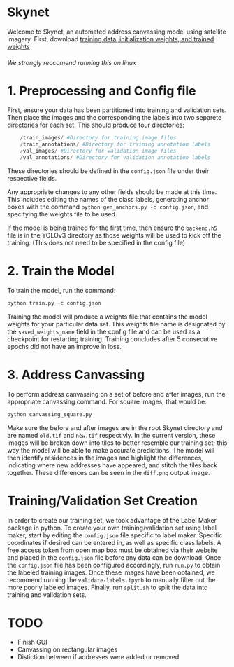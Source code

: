 # Skynet
Welcome to Skynet, an automated address canvassing model using satellite imagery.
First, download [training data, initialization weights, and trained weights](https://www.dropbox.com/sh/u1lqqjn5gg9wust/AABX7pcjD12miRImKZWgVAXua?dl=0)

###### *We strongly reccomend running this on linux*

# 1. Preprocessing and Config file
First, ensure your data has been partitioned into training and validation sets. Then place the images and the corresponding the labels into two separete directories for each set. This should produce four directories: 
```python
    /train_images/ #Directory for training image files
    /train_annotations/ #Directory for training annotation labels
    /val_images/ #Directory for validation image files
    /val_annotations/ #Directory for validation annotation labels
```
These directories should be defined in the ```config.json``` file under their respective fields. 

Any appropriate changes to any other fields should be made at this time. This includes editing the names of the 
class labels, generating anchor boxes with the command ```python gen_anchors.py -c config.json```, and specifying the weights file to be used. 

If the model is being trained for the first time, then ensure the ```backend.h5``` file is in the YOLOv3 directory as those
weights will be used to kick off the training. (This does not need to be specified in the config file) 

# 2. Train the Model
To train the model, run the command:

```python 
python train.py -c config.json
```

Training the model will produce a weights file that contains the model weights for your particular data set. 
This weights file name is designated by the ```saved_weights_name``` field in the config file and can be used
as a checkpoint for restarting training. Training concludes after 5 consecutive epochs did not have an improve in loss. 

# 3. Address Canvassing 
To perform address canvassing on a set of before and after images, run the appropriate canvassing command. For square images, that would be:

```python
python canvassing_square.py
```
Make sure the before and after images are in the root Skynet directory and are named ```old.tif``` and ```new.tif``` respectivly. In the current version, these images will be broken down into tiles to better resemble our training set; this way the model will be able to make accurate predictions. The model will then identify residences in the images and highlight the differences, indicating where new addresses have appeared, and stitch the tiles back together. These differences can be seen in the ```diff.png``` output image.  


# Training/Validation Set Creation
In order to create our training set, we took advantage of the Label Maker package in python. To create your own training/validation 
set using label maker, start by editing the ```config.json``` file specific to label maker. Specific coordinates if desired can be entered in, as well as specific class labels. A free access token from open map box must be obtained via their website and placed in the ```config.json``` file before any data can be download. Once the ```config.json``` file has been configured accordingly, run ```run.py``` to obtain the labeled training images. Once these images have been obtained, we recommend running the ```validate-labels.ipynb``` to manually filter out the more poorly labeled images. Finally, run ```split.sh``` to split the data into training and validation sets. 

# TODO 
+ Finish GUI
+ Canvassing on rectangular images
+ Distiction between if addresses were added or removed

